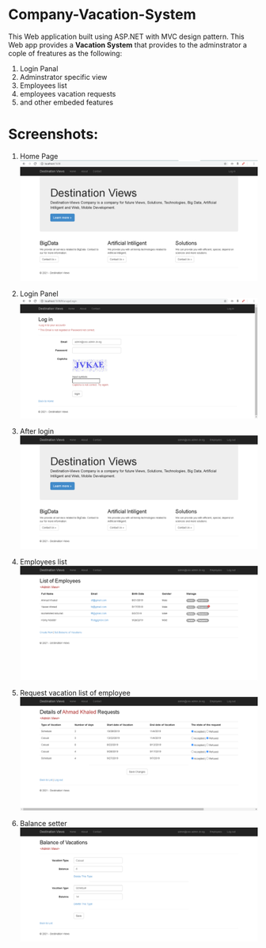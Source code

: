 # Company-Vacation-System
This Web application built using ASP.NET with MVC design pattern. This Web app provides a **Vacation System** that provides to the adminstrator a cople of freatures as the following:
1. Login Panal
2. Adminstrator specific view
3. Employees list
4. employees vacation requests
5. and other embeded features

# Screenshots:
1. Home Page
![Home Page](./screenshots/Home_page.png "Home Page")

2. Login Panel
![Login Panel](./screenshots/login.png "Login Panel")


3. After login
![After login](./screenshots/After_login.png "After login")


4. Employees list
![Employees List](./screenshots/Employees_view.png "Employees list")


5. Request vacation list of employee
![Request vacation list of employee](./screenshots/Requests_employee_list.png "Request vacation list of employee")


6. Balance setter
![Balance setter](./screenshots/Set_balance_of_vacation.png "Balance setter")

